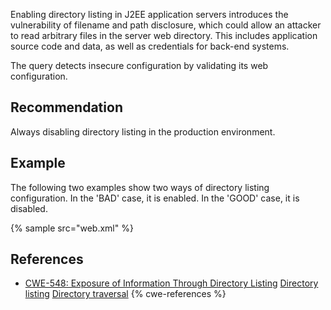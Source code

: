 Enabling directory listing in J2EE application servers introduces the vulnerability of filename and path disclosure, which could allow an attacker to read arbitrary files in the server web directory. This includes application source code and data, as well as credentials for back-end systems.

The query detects insecure configuration by validating its web configuration.


## Recommendation
Always disabling directory listing in the production environment.


## Example
The following two examples show two ways of directory listing configuration. In the 'BAD' case, it is enabled. In the 'GOOD' case, it is disabled.

{% sample src="web.xml" %}

## References
* [CWE-548: Exposure of Information Through Directory Listing](https://cwe.mitre.org/data/definitions/548.html) [Directory listing](https://portswigger.net/kb/issues/00600100_directory-listing) [Directory traversal](https://portswigger.net/web-security/file-path-traversal)
{% cwe-references %}
